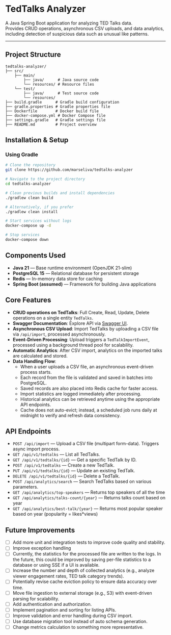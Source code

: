 # TedTalks Analyzer

A Java Spring Boot application for analyzing TED Talks data.  
Provides CRUD operations, asynchronous CSV uploads, and data analytics, including detection of suspicious data such as unusual like patterns.

---

## Project Structure

```plaintext
tedtalks-analyzer/
├── src/
    ├── main/
        ├── java/      # Java source code
        └── resources/ # Resource files
    └── test/
        ├── java/      # Test source code
        └── resources/
├── build.gradle      # Gradle build configuration
├── gradle.properties # Gradle properties file
├── Dockerfile        # Docker build file
├── docker-compose.yml # Docker Compose file
├── settings.gradle   # Gradle settings file
├── README.md         # Project overview

```

## Installation & Setup

### Using Gradle

```bash
# Clone the repository
git clone https://github.com/marseliva/tedtalks-analyzer

# Navigate to the project directory
cd tedtalks-analyzer

# Clean previous builds and install dependencies
./gradlew clean build

# Alternatively, if you prefer
./gradlew clean install

# Start services without logs
docker-compose up -d

# Stop services
docker-compose down
```

## Components Used

- **Java 21** — Base runtime environment (OpenJDK 21-slim)
- **PostgreSQL 15** — Relational database for persistent storage
- **Redis** — In-memory data store for caching
- **Spring Boot (assumed)** — Framework for building Java applications

## Core Features

- **CRUD operations on TedTalks**: Full Create, Read, Update, Delete operations on a single entity `TedTalks`.
- **Swagger Documentation**: Explore API via [Swagger UI](http://localhost:8080/swagger-ui/index.html).
- **Asynchronous CSV Upload**: Import TedTalks by uploading a CSV file via `/api/import`, processed asynchronously.
- **Event-Driven Processing**: Upload triggers a `TedTalkImportEvent`, processed using a background thread pool for scalability.
- **Automatic Analytics**: After CSV import, analytics on the imported talks are calculated and stored.
- **Data Handling Flow**:
    - When a user uploads a CSV file, an asynchronous event-driven process starts.
    - Each record from the file is validated and saved in batches into PostgreSQL.
    - Saved records are also placed into Redis cache for faster access.
    - Import statistics are logged immediately after processing.
    - Historical analytics can be retrieved anytime using the appropriate API endpoints.
    - Cache does not auto-evict; instead, a scheduled job runs daily at midnight to verify and refresh data consistency.


## API Endpoints

- `POST /api/import` — Upload a CSV file (multipart form-data). Triggers async import process.
- `GET /api/v1/tedtalks` — List all TedTalks.
- `GET /api/v1/tedtalks/{id}` — Get a specific TedTalk by ID.
- `POST /api/v1/tedtalks` — Create a new TedTalk.
- `PUT /api/v1/tedtalks/{id}` — Update an existing TedTalk.
- `DELETE /api/v1/tedtalks/{id}` — Delete a TedTalk.
- `POST /api/analytics/search` — Search TedTalks based on various parameters.
- `GET /api/analytics/top-speakers` — Returns top speakers of all the time 
- `GET /api/analytics/talks-count/{year}` — Returns talks count based on year
- `GET /api/analytics/best-talk/{year}` — Returns most popular speaker based on year (popularity = likes*views)

## Future Improvements

- [ ] Add more unit and integration tests to improve code quality and stability.
- [ ] Improve exception handling
- [ ] Currently, the statistics for the processed file are written to the logs.
  In the future, this could be improved by saving per-file statistics to a database or using SSE if a UI is available.
- [ ] Increase the number and depth of collected analytics (e.g., analyze viewer engagement rates, TED talk category trends).
- [ ] Potentially revise cache eviction policy to ensure data accuracy over time.
- [ ] Move file ingestion to external storage (e.g., S3) with event-driven parsing for scalability.
- [ ] Add authentication and authorization.
- [ ] Implement pagination and sorting for listing APIs.
- [ ] Improve validation and error handling during CSV import.
- [ ] Use database migration tool instead of auto schema generation.
- [ ] Change metrics calculation to something more representative.
